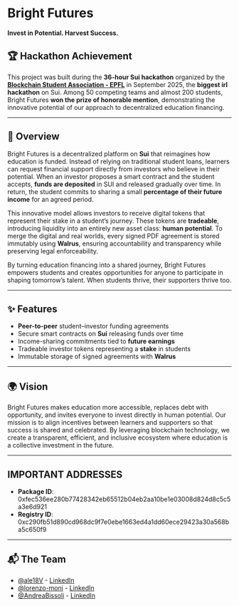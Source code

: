 # Bright Futures
**Invest in Potential. Harvest Success.**

## 🏆 Hackathon Achievement

This project was built during the **36-hour Sui hackathon** organized by the **[Blockchain Student Association - EPFL](https://www.linkedin.com/company/blockchain-student-association/)** in September 2025, the **biggest irl hackathon** on Sui. Among 50 competing teams and almost 200 students, Bright Futures **won the prize of honorable mention**, demonstrating the innovative potential of our approach to decentralized education financing.

---

## 🚀 Overview

Bright Futures is a decentralized platform on **Sui** that reimagines how education is funded. Instead of relying on traditional student loans, learners can request financial support directly from investors who believe in their potential. When an investor proposes a smart contract and the student accepts, **funds are deposited** in SUI and released gradually over time. In return, the student commits to sharing a small **percentage of their future income** for an agreed period.  

This innovative model allows investors to receive digital tokens that represent their stake in a student’s journey. These tokens are **tradeable**, introducing liquidity into an entirely new asset class: **human potential**. To merge the digital and real worlds, every signed PDF agreement is stored immutably using **Walrus**, ensuring accountability and transparency while preserving legal enforceability.  

By turning education financing into a shared journey, Bright Futures empowers students and creates opportunities for anyone to participate in shaping tomorrow’s talent. When students thrive, their supporters thrive too.  

---

## ✨ Features
- **Peer-to-peer** student–investor funding agreements  
- Secure smart contracts on **Sui** releasing funds over time  
- Income-sharing commitments tied to **future earnings**  
- Tradeable investor tokens representing a **stake** in students  
- Immutable storage of signed agreements with **Walrus**  

---

## 🌍 Vision
Bright Futures makes education more accessible, replaces debt with opportunity, and invites everyone to invest directly in human potential. Our mission is to align incentives between learners and supporters so that success is shared and celebrated. By leveraging blockchain technology, we create a transparent, efficient, and inclusive ecosystem where education is a collective investment in the future.

---

## IMPORTANT ADDRESSES
- **Package ID**:
0xfec536ee280b77428342eb65512b04eb2aa10be1e03008d824d8c5c5a3e6d921
- **Registry ID**:
0xc290fb51d890cd968dc9f7e0ebe1663ed4a1dd60ece29423a30a568ba5c650f9

---

## 📬 The Team
- [@ale18V](https://github.com/ale18V) - [LinkedIn](https://www.linkedin.com/in/alessandrobombarda)
- [@lorenzo-moni](https://github.com/lorenzo-moni) - [LinkedIn](https://www.linkedin.com/in/lorenzomoni)
- [@AndreaBissoli](https://github.com/AndreaBissoli) - [LinkedIn](https://www.linkedin.com/in/andrea-bissoli)